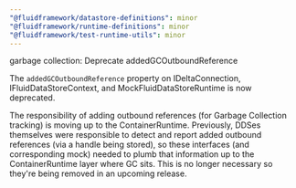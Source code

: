 ```yaml
---
"@fluidframework/datastore-definitions": minor
"@fluidframework/runtime-definitions": minor
"@fluidframework/test-runtime-utils": minor
---
```


garbage collection: Deprecate addedGCOutboundReference

The `addedGCOutboundReference` property on IDeltaConnection, IFluidDataStoreContext, and MockFluidDataStoreRuntime is
now deprecated.

The responsibility of adding outbound references (for Garbage Collection tracking) is moving up to the ContainerRuntime.
Previously, DDSes themselves were responsible to detect and report added outbound references (via a handle being stored),
so these interfaces (and corresponding mock) needed to plumb that information up to the ContainerRuntime layer where GC sits.
This is no longer necessary so they're being removed in an upcoming release.
